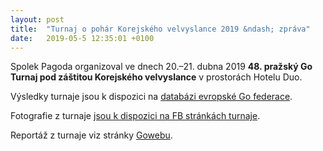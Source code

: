 ```yaml
---
layout: post
title:  "Turnaj o pohár Korejského velvyslance 2019 &ndash; zpráva"
date:   2019-05-5 12:35:01 +0100
---
```


Spolek Pagoda organizoval ve dnech 20.–21. dubna 2019 **48. pražský Go Turnaj pod záštitou Korejského velvyslance** 
v prostorách Hotelu Duo.

Výsledky turnaje jsou k dispozici na [databázi evropské Go federace](http://www.europeangodatabase.eu/EGD/Tournament_Card.php?&key=T180421B).

Fotografie z turnaje [jsou k dispozici na FB stránkách turnaje](https://www.facebook.com/events/2157256861257093/2209293462720099/ ).

Reportáž z turnaje viz stránky [Gowebu]( https://goweb.cz/2019/04/48-korean-ambassador-cup-praha/ ).

